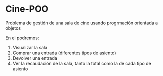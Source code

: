 # Cine-POO
Problema de gestión de una sala de cine usando progrmación orientada a objetos

En el podremos:
1. Visualizar la sala
2. Comprar una entrada (diferentes tipos de asiento)
3. Devolver una entrada
4. Ver la recaudación de la sala, tanto la total como la de cada tipo de asiento
